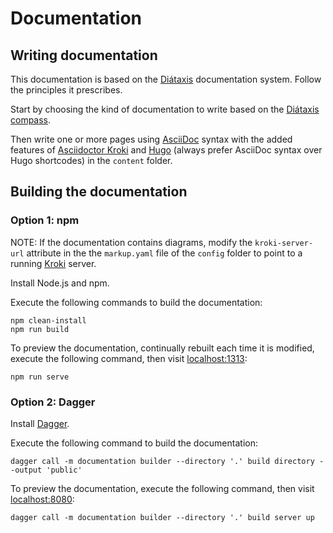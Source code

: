 # Documentation

## Writing documentation

This documentation is based on the [Diátaxis] documentation system. Follow the principles it prescribes.

Start by choosing the kind of documentation to write based on the [Diátaxis compass](https://diataxis.fr/compass/).

Then write one or more pages using [AsciiDoc] syntax with the added features of [Asciidoctor Kroki] and [Hugo] (always prefer AsciiDoc syntax over Hugo shortcodes) in the `content` folder.

## Building the documentation

### Option 1: npm

NOTE: If the documentation contains diagrams, modify the `kroki-server-url` attribute in the the `markup.yaml` file of the `config` folder to point to a running [Kroki] server.

Install Node.js and npm.

Execute the following commands to build the documentation:

```shell
npm clean-install
npm run build
```

To preview the documentation, continually rebuilt each time it is modified, execute the following command, then visit [localhost:1313](http://localhost:1313):

```shell
npm run serve
```

### Option 2: Dagger

Install [Dagger].

Execute the following command to build the documentation:

```shell
dagger call -m documentation builder --directory '.' build directory --output 'public'
```

To preview the documentation, execute the following command, then visit [localhost:8080](http://localhost:8080):

```shell
dagger call -m documentation builder --directory '.' build server up
```

[Diátaxis]: https://diataxis.fr/
[AsciiDoc]: https://docs.asciidoctor.org/asciidoc/latest/
[Asciidoctor Kroki]: https://github.com/asciidoctor/asciidoctor-kroki
[Hugo]: https://gohugo.io/
[Kroki]: https://kroki.io/
[Dagger]: https://dagger.io/
